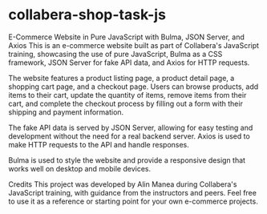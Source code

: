 # collabera-shop-task-js
E-Commerce Website in Pure JavaScript with Bulma, JSON Server, and Axios
This is an e-commerce website built as part of Collabera's JavaScript training, showcasing the use of pure JavaScript, Bulma as a CSS framework, JSON Server for fake API data, and Axios for HTTP requests.

The website features a product listing page, a product detail page, a shopping cart page, and a checkout page. Users can browse products, add items to their cart, update the quantity of items, remove items from their cart, and complete the checkout process by filling out a form with their shipping and payment information.

The fake API data is served by JSON Server, allowing for easy testing and development without the need for a real backend server. Axios is used to make HTTP requests to the API and handle responses.

Bulma is used to style the website and provide a responsive design that works well on desktop and mobile devices.

Credits
This project was developed by Alin Manea during Collabera's JavaScript training, with guidance from the instructors and peers. Feel free to use it as a reference or starting point for your own e-commerce projects.
